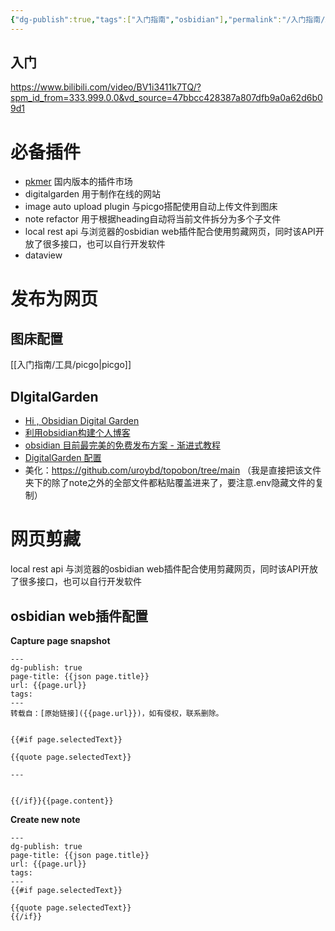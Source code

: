 ```yaml
---
{"dg-publish":true,"tags":["入门指南","osbidian"],"permalink":"/入门指南/工具/osbidian 入门/","dgPassFrontmatter":true}
---
```


## 入门
https://www.bilibili.com/video/BV1i3411k7TQ/?spm_id_from=333.999.0.0&vd_source=47bbcc428387a807dfb9a0a62d6b09d1


# 必备插件
* [pkmer](https://pkmer.cn/) 国内版本的插件市场
* digitalgarden 用于制作在线的网站
* image auto upload plugin 与picgo搭配使用自动上传文件到图床
* note refactor 用于根据heading自动将当前文件拆分为多个子文件
* local rest api 与浏览器的osbidian web插件配合使用剪藏网页，同时该API开放了很多接口，也可以自行开发软件
* dataview
# 发布为网页

## 图床配置

[[入门指南/工具/picgo\|picgo]]


## DIgitalGarden
*  [Hi , Obsidian Digital Garden](https://immmmm.com/hi-obsidian-digital-garden/)
* [利用obsidian构建个人博客](https://zytomorrow.top/%E6%8A%80%E6%9C%AF%E6%8A%98%E8%85%BE/%E5%88%A9%E7%94%A8obsidian%E6%9E%84%E5%BB%BA%E4%B8%AA%E4%BA%BA%E5%8D%9A%E5%AE%A2/)
* [obsidian 目前最完美的免费发布方案 - 渐进式教程](https://notes.oldwinter.top/obsidian-%E7%9B%AE%E5%89%8D%E6%9C%80%E5%AE%8C%E7%BE%8E%E7%9A%84%E5%85%8D%E8%B4%B9%E5%8F%91%E5%B8%83%E6%96%B9%E6%A1%88-%E6%B8%90%E8%BF%9B%E5%BC%8F%E6%95%99%E7%A8%8B)
* [DigitalGarden 配置](https://zytomorrow.top/%E6%8A%80%E6%9C%AF%E6%8A%98%E8%85%BE/%E5%88%A9%E7%94%A8obsidian%E6%9E%84%E5%BB%BA%E4%B8%AA%E4%BA%BA%E5%8D%9A%E5%AE%A2/)
* 美化：https://github.com/uroybd/topobon/tree/main （我是直接把该文件夹下的除了note之外的全部文件都粘贴覆盖进来了，要注意.env隐藏文件的复制）

# 网页剪藏

local rest api 与浏览器的osbidian web插件配合使用剪藏网页，同时该API开放了很多接口，也可以自行开发软件

## osbidian web插件配置

**Capture page snapshot**
```
---
dg-publish: true
page-title: {{json page.title}}
url: {{page.url}}
tags:
---
转载自：[原始链接]({{page.url}})，如有侵权，联系删除。


{{#if page.selectedText}}

{{quote page.selectedText}}

---


{{/if}}{{page.content}}
```


**Create new note**
```
---
dg-publish: true
page-title: {{json page.title}}
url: {{page.url}}
tags:
---
{{#if page.selectedText}}

{{quote page.selectedText}}
{{/if}}
```